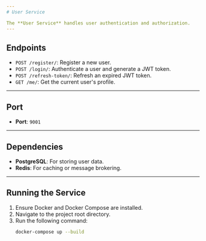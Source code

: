 ```yaml
---
# User Service

The **User Service** handles user authentication and authorization.
---
```


## Endpoints

- `POST /register/`: Register a new user.
- `POST /login/`: Authenticate a user and generate a JWT token.
- `POST /refresh-token/`: Refresh an expired JWT token.
- `GET /me/`: Get the current user's profile.

---

## Port

- **Port**: `9001`

---

## Dependencies

- **PostgreSQL**: For storing user data.
- **Redis**: For caching or message brokering.

---

## Running the Service

1. Ensure Docker and Docker Compose are installed.
2. Navigate to the project root directory.
3. Run the following command:
   ```bash
   docker-compose up --build
   ```
